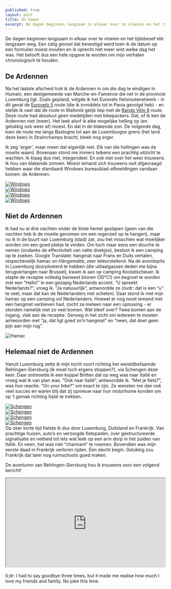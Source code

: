 ```yaml
---
published: true
layout: post
title: Un hamac
excerpt: De dagen beginnen langzaam in elkaar over te vloeien en het tijdsbesef ebt langzaam weg. Een zalig gevoel dat bevestigd werd toen ik de datum op een formulier moest invullen en ik oprecht niet meer wist welke dag het was. Het belooft dus een hele opgave te worden om mijn verhalen chronologisch te houden.
---
```

De dagen beginnen langzaam in elkaar over te vloeien en het tijdsbesef ebt langzaam weg. Een zalig gevoel dat bevestigd werd toen ik de datum op een formulier moest invullen en ik oprecht niet meer wist welke dag het was. Het belooft dus een hele opgave te worden om mijn verhalen chronologisch te houden.

## De Ardennen

Na het laatste afscheid trok ik de Ardennen in om die dag te eindigen in Humain, een deelgemeente van Marche-en-Famenne die net in de provincie Luxemburg ligt. Zoals gepland, volgde ik het Eurovelo fietsroutenetwerk - in dit geval de [Eurovelo 5](http://www.eurovelo.com/en/eurovelos/eurovelo-5) route (die ik inmiddels tot in Pavia gevolgd heb) - en stelde ik vast dat de route in Wallonië gelijk liep met de [Rando Vélo 6](http://www.groteroutepaden.be/nl/route/860/rando-velo-6-picardie-ardennes.html) route. Deze route had absoluut geen medelijden met bikepackers. Dat, of ik ken de Ardennen niet (meer). Het leek alsof ik elke mogelijke helling op (en gelukkig ook weer af) moest. En dat in de blakende zon. De volgende dag, toen de route me langs Bastogne tot aan de Luxemburgse grens (het land deze keer) in Strainchamps bracht, bleek nog erger.

Ik zeg 'erger', maar meen dat eigenlijk niet. Elk van die hellingen was de moeite waard. Bovenaan stond me immers telkens een prachtig uitzicht te wachten. Ik klaag dus niet, integendeel. En ook niet over het weer trouwens. Ik hou van blakende zonnen. Moest iemand zich trouwens ooit afgevraagd hebben waar die standaard Windows bureaublad-afbeeldingen vandaan komen: de Ardennen.

<div class="row">
<article class="6u 12u$(xsmall) work-item">
<a href="{{ site.github.url }}/images/posts/Windows1.jpg" class="image fit thumb"><img src="{{ site.github.url }}/images/posts/Windows1_Small.jpg" alt="Windows" /></a>
</article>
<article class="6u$ 12u$(xsmall) work-item">
<a href="{{ site.github.url }}/images/posts/Windows3.jpg" class="image fit thumb"><img src="{{ site.github.url }}/images/posts/Windows3_Small.jpg" alt="Windows" /></a>
</article>
<article class="6u 12u$(xsmall) work-item">
<a href="{{ site.github.url }}/images/posts/Windows4.jpg" class="image fit thumb"><img src="{{ site.github.url }}/images/posts/Windows4_Small.jpg" alt="Windows" /></a>
</article>
<article class="6u$ 12u$(xsmall) work-item">
<a href="{{ site.github.url }}/images/posts/Windows5.jpg" class="image fit thumb"><img src="{{ site.github.url }}/images/posts/Windows5_Small.jpg" alt="Windows" /></a>
</article>
</div>

## Niet de Ardennen

Ik had nu al drie nachten onder de blote hemel geslapen (geen van die nachten heb ik de moeite genomen om een regenzeil op te hangen), maar nu ik in de buurt van Luxemburg (stad) zat, zou het misschien wat moeilijker worden om een goed plekje te vinden. Om toch maar eens een douche te nemen (ondanks de effectiviteit van natte doekjes), besloot ik een camping op te zoeken. Google Translate: hangmat naar Frans en Duits vertalen, respectievelijk hamac en Hängematte, zeer teleurstellend. Na de avondspits in Luxemburg doorploeterd te hebben (die uitlaatgassen deden me bijna terugverlangen naar Brussel), kwam ik aan op camping Kockelscheuer. Ik stapte de receptie volledig bezweet binnen (30°C!) om begroet te worden met een “Hallo!” in een gezapig Nederlands accent. “U spreekt Nederlands?”, vroeg ik. “Ja natuuurlijk”, antwoordde ze (nvdr: dat is een “u” te veel, maar dat kan de Nederlanders niet schelen). Daar stond ik met mijn hamac op een camping vol Nederlanders. Hoewel er nog nooit iemand met een hangmat verbleven had, zocht ze meteen naar een oplossing - er stonden namelijk niet zo veel bomen. Wat bleef over? Twee bomen aan de ingang, vlak aan de receptie. Genoeg in het zicht om iedereen te moeten antwoorden met “ja, dat ligt goed zo’n hangmat” en “neen, dat doet geen pijn aan mijn rug”.
<section>
<div class="box alt">
<div class="row 50% uniform">
<div class="12u$"><span class="image fit"><img src="{{ site.github.url }}/images/posts/Hamac1_Small.jpg" alt="Hamac" /></span></div>
</div>
</div>
</section>

## Helemaal niet de Ardennen

Vanuit Luxemburg zette ik mijn tocht voort richting het wereldbefaamde Rehlingen-Siersburg (ik moet toch érgens stoppen?), via Schengen deze keer. Daar ontmoette ik een koppel Britten dat op weg was naar Italië en vroeg wat ik van plan was. “Ook naar Italië”, antwoordde ik. “Met je fiets?”, was hun reactie. “On your bike?” om exact te zijn. Ze wensten me dan ook veel succes en waren blij dat zij opnieuw naar hun motorhome konden om op ‘t gemak richting Italië te trekken.

<div class="row">
<article class="6u 12u$(xsmall) work-item">
<a href="{{ site.github.url }}/images/posts/Schengen1.jpg" class="image fit thumb"><img src="{{ site.github.url }}/images/posts/Schengen1_Small.jpg" alt="Schengen" /></a>
</article>
<article class="6u$ 12u$(xsmall) work-item">
<a href="{{ site.github.url }}/images/posts/Schengen2.jpg" class="image fit thumb"><img src="{{ site.github.url }}/images/posts/Schengen2_Small.jpg" alt="Schengen" /></a>
</article>
<article class="6u 12u$(xsmall) work-item">
<a href="{{ site.github.url }}/images/posts/Schengen3.jpg" class="image fit thumb"><img src="{{ site.github.url }}/images/posts/Schengen3_Small.jpg" alt="Schengen" /></a>
</article>
<article class="6u$ 12u$(xsmall) work-item">
<a href="{{ site.github.url }}/images/posts/Schengen4.jpg" class="image fit thumb"><img src="{{ site.github.url }}/images/posts/Schengen4_Small.jpg" alt="Schengen" /></a>
</article>
</div>
Op zeer korte tijd fietste ik dus door Luxemburg, Duitsland en Frankrijk. Van prachtige huizen, auto’s en verzorgde fietspaden, over gestructureerde signalisatie en netheid tot iets wat leek op een arm dorp in het zuiden van Italië. En neen, het was niet “charmant” te noemen. Bovendien was mijn eerste daad in Frankrijk verloren rijden. Een slecht begin. Gelukkig zou Frankrijk dat later nog ruimschoots goed maken.

De avonturen van Rehlingen-Siersburg hou ik trouwens voor een volgend bericht!

<style>.embed-container { position: relative; padding-bottom: 56.25%; height: 0; overflow: hidden; max-width: 100%; } .embed-container iframe, .embed-container object, .embed-container embed { position: absolute; top: 0; left: 0; width: 100%; height: 100%; }</style><div class='embed-container'><iframe src='https://www.google.com/maps/d/embed?mid=11AqZciJIBKG_o8ryk4LLnR8Zh5Y' width='640' height='480'></iframe></div>
<br>
tl;dr: I had to say goodbye three times, but it made me realise how much I love my friends and family. No joke this time.
